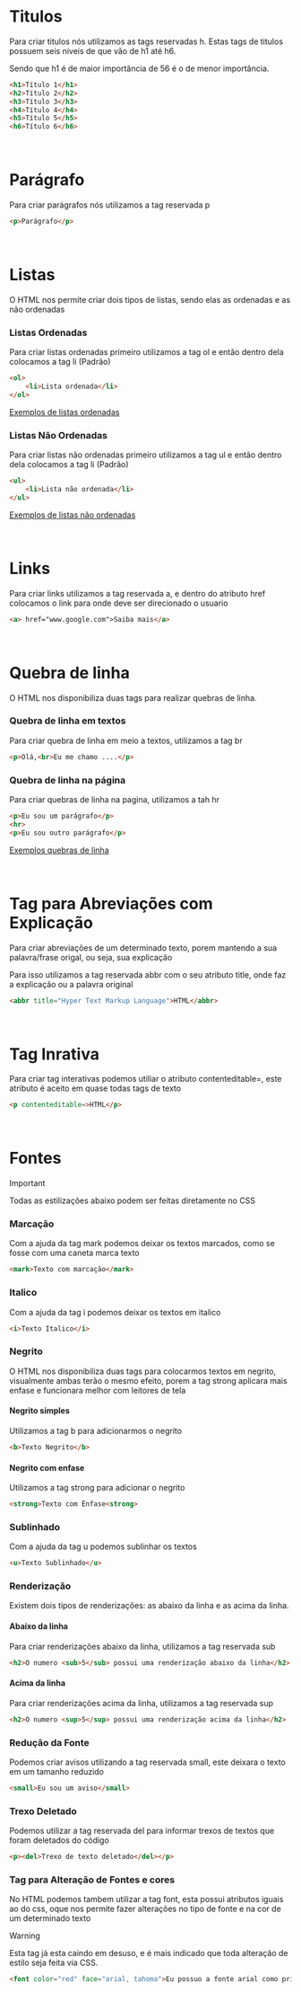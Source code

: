 <h1>Titulos</h1>

<p>Para criar titulos nós utilizamos as tags reservadas h. Estas tags de titulos possuem seis níveis de que vão de h1 até h6.</p>

<p>Sendo que h1 é de maior importãncia de 56 é o de menor importância.</p>

```html
<h1>Título 1</h1>
<h2>Título 2</h2>
<h3>Título 3</h3>
<h4>Título 4</h4>
<h5>Título 5</h5>
<h6>Título 6</h6>
```

<br>

<h1>Parágrafo</h1>

<p>Para criar parágrafos nós utilizamos a tag reservada p</p>

```html
<p>Parágrafo</p>
```

<br>

<h1>Listas</h1>

<p>O HTML nos permite criar dois tipos de listas, sendo elas as ordenadas e as não ordenadas</p>

<h3>Listas Ordenadas</h3>

<p>Para criar listas ordenadas primeiro utilizamos a tag ol e então dentro dela colocamos a tag li (Padrão)</p>

```html
<ol>
    <li>Lista ordenada</li>
</ol>
```

<a href="">Exemplos de listas ordenadas</a>

<h3>Listas Não Ordenadas</h3>

<p>Para criar listas não ordenadas primeiro utilizamos a tag ul e então dentro dela colocamos a tag li (Padrão)</p>

```html
<ul>
    <li>Lista não ordenada</li>
</ul>
```

<a href="">Exemplos de listas não ordenadas</a>

<br>

<h1>Links</h1>

Para criar links utilizamos a tag reservada a, e dentro do atributo href colocamos o link para onde deve ser direcionado o usuario

```html
<a> href="www.google.com">Saiba mais</a>
```

<br>

<h1>Quebra de linha</h1>

O HTML nos disponibiliza duas tags para realizar quebras de linha.

<h3>Quebra de linha em textos</h3>

<p>Para criar quebra de linha em meio a textos, utilizamos a tag br</p>

```html
<p>Olá,<br>Eu me chamo ....</p>
```

<h3>Quebra de linha na página</h3>

<p>Para criar quebras de linha na pagina, utilizamos a tah hr</p>

```html
<p>Eu sou um parágrafo</p>
<hr>
<p>Eu sou outro parágrafo</p>
```

<a href="">Exemplos quebras de linha</a>

<br>

<h1>Tag para Abreviações com Explicação</h1>

<p>Para criar abreviações de um determinado texto, porem mantendo a sua palavra/frase origal, ou seja, sua explicação</p>
<p>Para isso utilizamos a tag reservada abbr com o seu atributo title, onde faz a explicação ou a palavra original</p>

```html
<abbr title="Hyper Text Markup Language">HTML</abbr>
```

<br>

<h1>Tag Inrativa</h1>

<p>Para criar tag interativas podemos utiliar o atributo contenteditable=, este atributo é aceito em quase todas tags de texto</p>

```html
<p contenteditable=>HTML</p>
```

<br>

<h1>Fontes</h1>

> [!IMPORTANT]
> Todas as estilizações abaixo podem ser feitas diretamente no CSS

<h3>Marcação</h3>

<p>Com a ajuda da tag mark podemos deixar os textos marcados, como se fosse com uma caneta marca texto</p>

```html
<mark>Texto com marcação</mark>
```

<h3>Italico</h3>

<p>Com a ajuda da tag i podemos deixar os textos em italico</p>

```html
<i>Texto Italico</i>
```

<h3>Negrito</h3>

<p>O HTML nos disponibiliza duas tags para colocarmos textos em negrito, visualmente ambas terão o mesmo efeito, porem a tag strong aplicara mais enfase e funcionara melhor com leitores de tela</p>

<h4>Negrito simples</h4>

<p>Utilizamos a tag b para adicionarmos o negrito</p>

```html
<b>Texto Negrito</b>
```

<h4>Negrito com enfase</h4>

<p>Utilizamos a tag strong para adicionar o negrito</p>

```html
<strong>Texto com Ênfase<strong>
```

<h3>Sublinhado</h3>

<p>Com a ajuda da tag u podemos sublinhar os textos</p>

```html
<u>Texto Sublinhado</u>
```

<h3>Renderização</h3>

<p>Existem dois tipos de renderizações: as abaixo da linha e as acima da linha.</p>

<h4>Abaixo da linha</h4>

<p>Para criar renderizações abaixo da linha, utilizamos a tag reservada sub</p>

```html
<h2>O numero <sub>5</sub> possui uma renderização abaixo da linha</h2>
```

<h4>Acima da linha</h4>

<p>Para criar renderizações acima da linha, utilizamos a tag reservada sup</p>

```html
<h2>O numero <sup>5</sup> possui uma renderização acima da linha</h2>
```

<h3>Redução da Fonte</h3>

<p>Podemos criar avisos utilizando a tag reservada small, este deixara o texto em um tamanho reduzido</p>

```html
<small>Eu sou um aviso</small>
```

<h3>Trexo Deletado</h3>

<p>Podemos utilizar a tag reservada del para informar trexos de textos que foram deletados do código</p>

```html
<p><del>Trexo de texto deletado</del></p>
```

<h3>Tag para Alteração de Fontes e cores</h3>

<p>No HTML podemos tambem utilizar a tag font, esta possui atributos iguais ao do css, oque nos permite fazer alterações no tipo de fonte e na cor de um determinado texto</p>

> [!WARNING]
> Esta tag já esta caindo em desuso, e é mais indicado que toda alteração de estilo seja feita via CSS.

```html
<font color="red" face="arial, tahoma">Eu possuo a fonte arial como primaria e tahoma como secundaria, e tambem a cor vermelha</font>
```